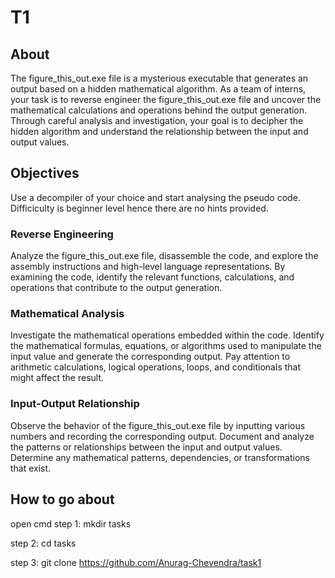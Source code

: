 # T1 
## About
The figure_this_out.exe file is a mysterious executable that generates an output based on a hidden mathematical algorithm. As a team of interns, your task is to reverse engineer the figure_this_out.exe file and uncover the mathematical calculations and operations behind the output generation. Through careful analysis and investigation, your goal is to decipher the hidden algorithm and understand the relationship between the input and output values.
## Objectives
Use a decompiler of your choice and start analysing the pseudo code. Difficiculty is beginner level hence there are no hints provided.
### Reverse Engineering
Analyze the figure_this_out.exe file, disassemble the code, and explore the assembly instructions and high-level language representations. By examining the code, identify the relevant functions, calculations, and operations that contribute to the output generation.
### Mathematical Analysis
Investigate the mathematical operations embedded within the code. Identify the mathematical formulas, equations, or algorithms used to manipulate the input value and generate the corresponding output. Pay attention to arithmetic calculations, logical operations, loops, and conditionals that might affect the result.
### Input-Output Relationship
Observe the behavior of the figure_this_out.exe file by inputting various numbers and recording the corresponding output. Document and analyze the patterns or relationships between the input and output values. Determine any mathematical patterns, dependencies, or transformations that exist.
## How to go about
open cmd
step 1: mkdir tasks

step 2: cd tasks

step 3: git clone https://github.com/Anurag-Chevendra/task1

